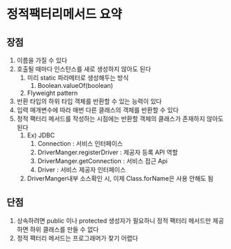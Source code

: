 # 정적팩터리메서드 요약

## 장점
1. 이름을 가질 수 있다
2. 호출될 때마다 인스턴스를 새로 생성하지 않아도 된다
   1. 미리 static 파라메터로 생성해두는 방식
      1. Boolean.valueOf(boolean)
   2. Flyweight pattern
3. 반환 타입의 하위 타입 객체를 반환할 수 있는 능력이 있다
4. 입력 매개변수에 따라 매번 다른 클래스의 객체를 반환할 수 있다
5. 정적 팩터리 메서드를 작성하는 시점에는 반환할 객체의 클래스가 존재하지 않아도 된다
   1. Ex) JDBC
      1. Connection : 서비스 인터페이스
      2. DriverManger.registerDriver : 제공자 등록 API 역할
      3. DriverManger.getConnection : 서비스 접근 Api
      4. Driver : 서비스 제공자 인터페이스
   2. DriverManger내부 소스확인 시, 이제 Class.forName은 사용 안해도 됨

## 단점
1. 상속하려면 public 이나 protected 생성자가 필요하니 정적 팩터리 메서드만 제공하면 하위 클래스를 만들 수 없다
2. 정적 팩터리 메서드는 프로그래머가 찾기 어렵다


